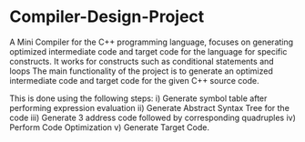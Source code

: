 # Compiler-Design-Project

A Mini Compiler for the C++ programming language, focuses on generating optimized intermediate code and target code for the language for specific constructs.
It works for constructs such as conditional statements and loops
The main functionality of the project is to generate an optimized intermediate code and target code for the given C++ source code.

This is done using the following steps:
i) Generate symbol table after performing expression evaluation
ii) Generate Abstract Syntax Tree for the code
iii) Generate 3 address code followed by corresponding quadruples
iv) Perform Code Optimization
v) Generate Target Code.
